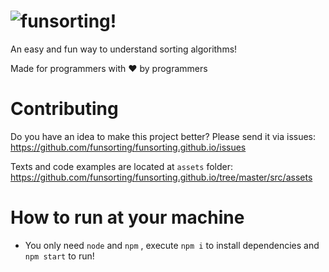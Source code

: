 ![funsorting!](https://funsorting.github.io/src/assets/logo.png)
======
An easy and fun way to understand sorting algorithms! 

Made for programmers with ❤ by programmers

# Contributing
Do you have an idea to make this project better?
Please send it via issues: https://github.com/funsorting/funsorting.github.io/issues

Texts and code examples are located at `assets` folder: https://github.com/funsorting/funsorting.github.io/tree/master/src/assets

# How to run at your machine
- You only need `node` and `npm` , execute `npm i` to install dependencies and `npm start` to run!
